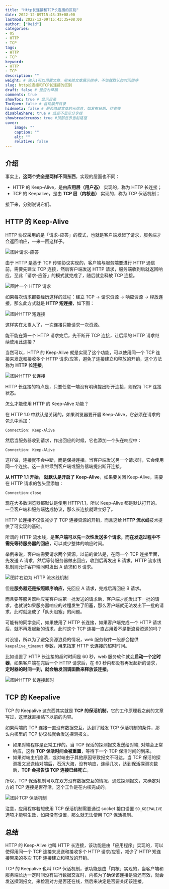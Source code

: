 ```yaml
---
title: "Http长连接和TCP长连接的区别"
date: 2022-12-09T15:43:35+08:00
lastmod: 2022-12-09T15:43:35+08:00
author: ["Reid"]
categories: 
- OS
- HTTP
- TCP
tags: 
- HTTP
- TCP
keyword:
- HTTP
- TCP
description: ""
weight: # 输入1可以顶置文章，用来给文章展示排序，不填就默认按时间排序
slug: http长连接和TCP长连接的区别
draft: false # 是否为草稿
comments: true
showToc: true # 显示目录
TocOpen: false # 自动展开目录
hidemeta: false # 是否隐藏文章的元信息，如发布日期、作者等
disableShare: true # 底部不显示分享栏
showbreadcrumbs: true #顶部显示当前路径
cover:
    image: ""
    caption: ""
    alt: ""
    relative: false
---
```


## 介绍

事实上，**这两个完全是两样不同东西**，实现的层面也不同：

- HTTP 的 Keep-Alive，是由**应用层（用户态）** 实现的，称为 HTTP 长连接；
- TCP 的 Keepalive，是由 **TCP 层（内核态）** 实现的，称为 TCP 保活机制；

接下来，分别说说它们。

## HTTP 的 Keep-Alive

HTTP 协议采用的是「请求-应答」的模式，也就是客户端发起了请求，服务端才会返回响应，一来一回这样子。

![图片](https://mmbiz.qpic.cn/mmbiz_png/J0g14CUwaZcicwmSuxnPJ1qyiaohMl86ibZhnSbPF3JPicyAmYmy8jQZb5zFKD8tGSDQGkCsrbPD7jJLicqRVet6vrA/640?wx_fmt=png&wxfrom=5&wx_lazy=1&wx_co=1)请求-应答

由于 HTTP 是基于 TCP 传输协议实现的，客户端与服务端要进行 HTTP 通信前，需要先建立 TCP 连接，然后客户端发送 HTTP  请求，服务端收到后就返回响应，至此「请求-应答」的模式就完成了，随后就会释放 TCP 连接。

![图片](https://mmbiz.qpic.cn/mmbiz_png/J0g14CUwaZcicwmSuxnPJ1qyiaohMl86ibZcOoBjt1XmlEoAWTf4V6musIJQE5nxsRRe5gjciaDLPJUZbhZowzibMibQ/640?wx_fmt=png&wxfrom=5&wx_lazy=1&wx_co=1)一个 HTTP 请求

如果每次请求都要经历这样的过程：建立 TCP -> 请求资源 -> 响应资源 -> 释放连接，那么此方式就是 **HTTP 短连接**，如下图：

![图片](https://mmbiz.qpic.cn/mmbiz_png/J0g14CUwaZcicwmSuxnPJ1qyiaohMl86ibZ3ulicF0AUhTNPjyHE5Dur1sI8cda110PRsPmYEenOIBHpZnayHUFkow/640?wx_fmt=png&wxfrom=5&wx_lazy=1&wx_co=1)HTTP 短连接

这样实在太累人了，一次连接只能请求一次资源。

能不能在第一个 HTTP 请求完后，先不断开 TCP 连接，让后续的 HTTP 请求继续使用此连接？

当然可以，HTTP 的 Keep-Alive 就是实现了这个功能，可以使用同一个 TCP 连接来发送和接收多个 HTTP 请求/应答，避免了连接建立和释放的开销，这个方法称为 **HTTP 长连接**。

![图片](https://mmbiz.qpic.cn/mmbiz_png/J0g14CUwaZcicwmSuxnPJ1qyiaohMl86ibZAJAJPbK9xMB5j9nTzs87SwRibAU52mG4ILuB3XvpXNll4gKYazoYUaw/640?wx_fmt=png&wxfrom=5&wx_lazy=1&wx_co=1)HTTP 长连接

HTTP 长连接的特点是，只要任意一端没有明确提出断开连接，则保持 TCP 连接状态。

怎么才能使用 HTTP 的 Keep-Alive 功能？

在 HTTP 1.0 中默认是关闭的，如果浏览器要开启 Keep-Alive，它必须在请求的包头中添加：

```
Connection: Keep-Alive
```

然后当服务器收到请求，作出回应的时候，它也添加一个头在响应中：

```
Connection: Keep-Alive
```

这样做，连接就不会中断，而是保持连接。当客户端发送另一个请求时，它会使用同一个连接。这一直继续到客户端或服务器端提出断开连接。

**从 HTTP 1.1 开始， 就默认是开启了 Keep-Alive**，如果要关闭 Keep-Alive，需要在 HTTP 请求的包头里添加：

```
Connection:close
```

现在大多数浏览器都默认是使用 HTTP/1.1，所以 Keep-Alive 都是默认打开的。一旦客户端和服务端达成协议，那么长连接就建立好了。

HTTP 长连接不仅仅减少了 TCP 连接资源的开销，而且这给 **HTTP 流水线**技术提供了可实现的基础。

所谓的 HTTP 流水线，是**客户端可以先一次性发送多个请求，而在发送过程中不需先等待服务器的回应**，可以减少整体的响应时间。

举例来说，客户端需要请求两个资源。以前的做法是，在同一个 TCP 连接里面，先发送 A 请求，然后等待服务器做出回应，收到后再发出 B 请求。HTTP 流水线机制则允许客户端同时发出 A 请求和 B 请求。

![图片](https://mmbiz.qpic.cn/mmbiz_png/J0g14CUwaZcicwmSuxnPJ1qyiaohMl86ibZy8Ha8LtNZHu3672NVwlpK4iaf9TibSkhbPfHKZHeruKPYdZ87utlcIIw/640?wx_fmt=png&wxfrom=5&wx_lazy=1&wx_co=1)右边为 HTTP 流水线机制

但是**服务器还是按照顺序响应**，先回应 A 请求，完成后再回应 B 请求。

而且要等服务器响应完客户端第一批发送的请求后，客户端才能发出下一批的请求，也就说如果服务器响应的过程发生了阻塞，那么客户端就无法发出下一批的请求，此时就造成了「队头阻塞」的问题。

可能有的同学会问，如果使用了 HTTP 长连接，如果客户端完成一个 HTTP 请求后，就不再发起新的请求，此时这个 TCP 连接一直占用着不是挺浪费资源的吗？

对没错，所以为了避免资源浪费的情况，web 服务软件一般都会提供 `keepalive_timeout` 参数，用来指定 HTTP 长连接的超时时间。

比如设置了 HTTP 长连接的超时时间是 60 秒，web 服务软件就会**启动一个定时器**，如果客户端在完后一个 HTTP 请求后，在 60 秒内都没有再发起新的请求，**定时器的时间一到，就会触发回调函数来释放该连接。**

![图片](https://mmbiz.qpic.cn/mmbiz_png/J0g14CUwaZcicwmSuxnPJ1qyiaohMl86ibZlTIRFic7L5E39WAIhnL2EibUTRwYIqCReFq4J6RKfcmozBP9agZCundA/640?wx_fmt=png&wxfrom=5&wx_lazy=1&wx_co=1)HTTP 长连接超时

## TCP 的 Keepalive

TCP 的 Keepalive 这东西其实就是 **TCP 的保活机制**，它的工作原理我之前的文章写过，这里就直接贴下以前的内容。

如果两端的 TCP 连接一直没有数据交互，达到了触发 TCP 保活机制的条件，那么内核里的 TCP 协议栈就会发送探测报文。

- 如果对端程序是正常工作的。当 TCP 保活的探测报文发送给对端, 对端会正常响应，这样 **TCP 保活时间会被重置**，等待下一个 TCP 保活时间的到来。
- 如果对端主机崩溃，或对端由于其他原因导致报文不可达。当 TCP 保活的探测报文发送给对端后，石沉大海，没有响应，连续几次，达到保活探测次数后，**TCP 会报告该 TCP 连接已经死亡**。

所以，TCP 保活机制可以在双方没有数据交互的情况，通过探测报文，来确定对方的 TCP 连接是否存活，这个工作是在内核完成的。

![图片](https://mmbiz.qpic.cn/mmbiz_png/J0g14CUwaZcicwmSuxnPJ1qyiaohMl86ibZHmAI3j2722ibjS7IibNtaiaZibbDpMpBPC8OWbfHsEHwcacE0ZRjgc8pibg/640?wx_fmt=png&wxfrom=5&wx_lazy=1&wx_co=1)TCP 保活机制

注意，应用程序若想使用 TCP 保活机制需要通过 socket 接口设置 `SO_KEEPALIVE` 选项才能够生效，如果没有设置，那么就无法使用 TCP 保活机制。

## 总结

HTTP 的 Keep-Alive 也叫 HTTP 长连接，该功能是由「应用程序」实现的，可以使得用同一个 TCP 连接来发送和接收多个 HTTP 请求/应答，减少了 HTTP 短连接带来的多次 TCP 连接建立和释放的开销。

TCP 的 Keepalive 也叫 TCP 保活机制，该功能是由「内核」实现的，当客户端和服务端长达一定时间没有进行数据交互时，内核为了确保该连接是否还有效，就会发送探测报文，来检测对方是否还在线，然后来决定是否要关闭该连接。